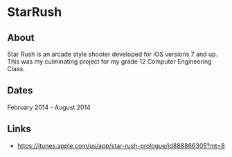 # StarRush

## About
Star Rush is an arcade style shooter developed for iOS versions 7 and up. This was my culminating project for my grade 12 Computer Engineering Class.

## Dates
February 2014 - August 2014

## Links
* https://itunes.apple.com/us/app/star-rush-prologue/id888866305?mt=8
